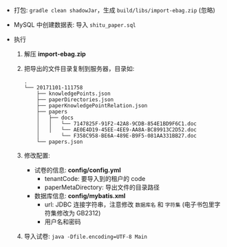 * 打包: `gradle clean shadowJar`，生成 `build/libs/import-ebag.zip` (忽略)

* MySQL 中创建数据表: 导入 `shitu_paper.sql`

* 执行
  1. 解压 **import-ebag.zip**

  2. 把导出的文件目录复制到服务器，目录如:

     ```
     .
     └── 20171101-111758
         ├── knowledgePoints.json
         ├── paperDirectories.json
         ├── paperKnowledgePointRelation.json
         ├── papers
         │   ├── docs
         │   │   └── 7147825F-91F2-42A8-9CDB-854E1BD9F6C1.doc
         │   │   └── AE0E4D19-45EE-4EE9-AA8A-BC89913C2D52.doc
         │       └── F358C958-BE6A-489E-B9F5-081AA331BB27.doc
         └── papers.json
     ```

  3. 修改配置:
     * 试卷的信息: **config/config.yml**
       * tenantCode: 要导入到的租户的 code
       * paperMetaDirectory: 导出文件的目录路径
     * 数据库信息: **config/mybatis.xml**
       * url: JDBC 连接字符串，注意修改 `数据库名` 和 `字符集` (电子书包里字符集修改为 GB2312)
       * 用户名和密码

  4. 导入试卷: `java -Dfile.encoding=UTF-8 Main`


